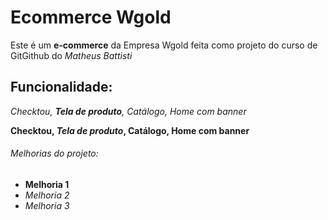 # Ecommerce Wgold
Este é um **e-commerce** da Empresa Wgold feita como projeto do curso de GitGithub do *Matheus Battisti*

## Funcionalidade:

_Checktou, **Tela de produto**, Catálogo, Home com banner_

**Checktou, _**Tela de produto**_, Catálogo, Home com banner**

###### Melhorias do projeto:

- __Melhoria 1__
- _Melhoria 2_
- *Melhoria 3*
